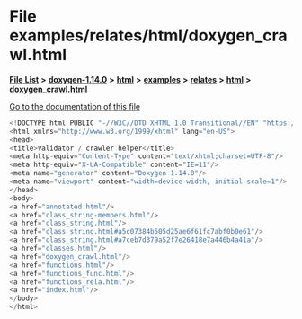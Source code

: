 

# File examples/relates/html/doxygen\_crawl.html

[**File List**](files.md) **>** [**doxygen-1.14.0**](dir_9d5bad020669189c90cda983471be5d0.md) **>** [**html**](dir_05d1fd8a7cdd04f638f8b23196de02e2.md) **>** [**examples**](dir_aa52e73a32d193037813a53dcfe817b6.md) **>** [**relates**](dir_9b4d4c02ebee69a68b6f164e8fb77c57.md) **>** [**html**](dir_768e6f34c6a53e82b674d21d49da69e0.md) **>** [**doxygen\_crawl.html**](examples_2relates_2html_2doxygen__crawl_8html.md)

[Go to the documentation of this file](examples_2relates_2html_2doxygen__crawl_8html.md)


```C++
<!DOCTYPE html PUBLIC "-//W3C//DTD XHTML 1.0 Transitional//EN" "https://www.w3.org/TR/xhtml1/DTD/xhtml1-transitional.dtd">
<html xmlns="http://www.w3.org/1999/xhtml" lang="en-US">
<head>
<title>Validator / crawler helper</title>
<meta http-equiv="Content-Type" content="text/xhtml;charset=UTF-8"/>
<meta http-equiv="X-UA-Compatible" content="IE=11"/>
<meta name="generator" content="Doxygen 1.14.0"/>
<meta name="viewport" content="width=device-width, initial-scale=1"/>
</head>
<body>
<a href="annotated.html"/>
<a href="class_string-members.html"/>
<a href="class_string.html"/>
<a href="class_string.html#a5c07384b505d25ae6f61fc7abf0b0e61"/>
<a href="class_string.html#a7ceb7d379a52f7e26418e7a446b4a41a"/>
<a href="classes.html"/>
<a href="doxygen_crawl.html"/>
<a href="functions.html"/>
<a href="functions_func.html"/>
<a href="functions_rela.html"/>
<a href="index.html"/>
</body>
</html>
```


